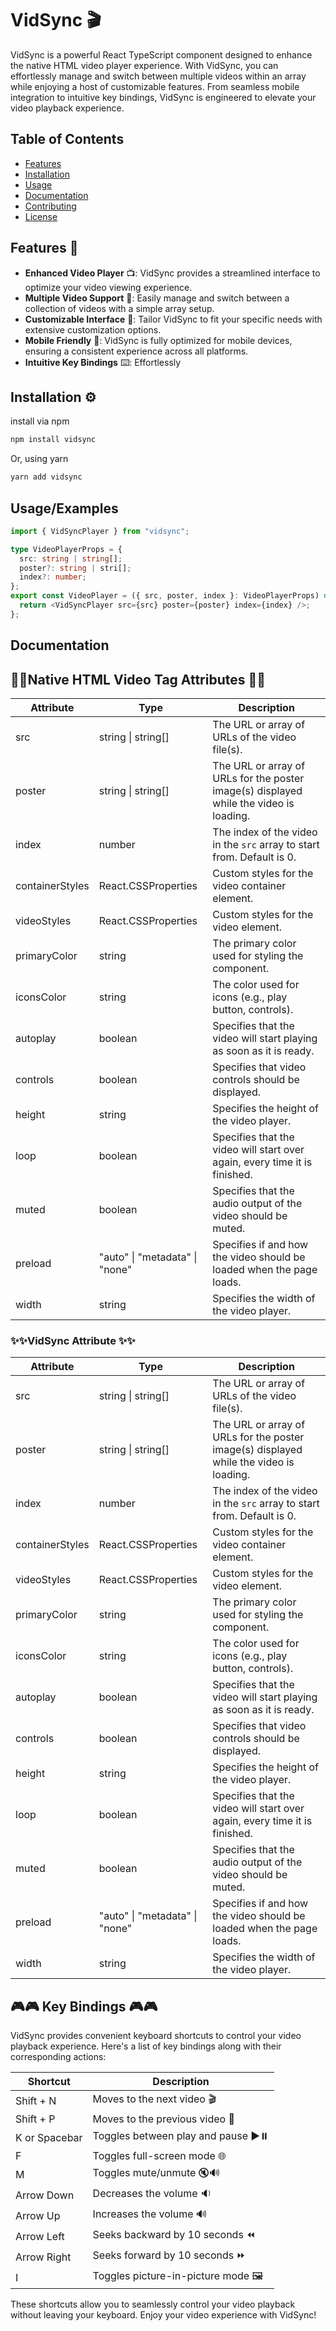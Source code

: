 # VidSync 🎬

VidSync is a powerful React TypeScript component designed to enhance the native HTML video player experience. With VidSync, you can effortlessly manage and switch between multiple videos within an array while enjoying a host of customizable features. From seamless mobile integration to intuitive key bindings, VidSync is engineered to elevate your video playback experience.

## Table of Contents

- [Features](#features)
- [Installation](#installation)
- [Usage](#usage)
- [Documentation](#documentation)
- [Contributing](#contributing)
- [License](#license)

## Features 🚀

- **Enhanced Video Player** 📺: VidSync provides a streamlined interface to optimize your video viewing experience.
- **Multiple Video Support** 🔄: Easily manage and switch between a collection of videos with a simple array setup.
- **Customizable Interface** 🎨: Tailor VidSync to fit your specific needs with extensive customization options.
- **Mobile Friendly** 📱: VidSync is fully optimized for mobile devices, ensuring a consistent experience across all platforms.
- **Intuitive Key Bindings** ⌨️: Effortlessly

## Installation ⚙️

install via npm

```bash
npm install vidsync
```

Or, using yarn

```bash
yarn add vidsync
```

## Usage/Examples

```typescript
import { VidSyncPlayer } from "vidsync";

type VideoPlayerProps = {
  src: string | string[];
  poster?: string | stri[];
  index?: number;
};
export const VideoPlayer = ({ src, poster, index }: VideoPlayerProps) => {
  return <VidSyncPlayer src={src} poster={poster} index={index} />;
};
```

## Documentation

## 🎥🎥Native HTML Video Tag Attributes 🎥🎥

| Attribute       | Type                           | Description                                                                            |
| --------------- | ------------------------------ | -------------------------------------------------------------------------------------- |
| src             | string \| string[]             | The URL or array of URLs of the video file(s).                                         |
| poster          | string \| string[]             | The URL or array of URLs for the poster image(s) displayed while the video is loading. |
| index           | number                         | The index of the video in the `src` array to start from. Default is 0.                 |
| containerStyles | React.CSSProperties            | Custom styles for the video container element.                                         |
| videoStyles     | React.CSSProperties            | Custom styles for the video element.                                                   |
| primaryColor    | string                         | The primary color used for styling the component.                                      |
| iconsColor      | string                         | The color used for icons (e.g., play button, controls).                                |
| autoplay        | boolean                        | Specifies that the video will start playing as soon as it is ready.                    |
| controls        | boolean                        | Specifies that video controls should be displayed.                                     |
| height          | string                         | Specifies the height of the video player.                                              |
| loop            | boolean                        | Specifies that the video will start over again, every time it is finished.             |
| muted           | boolean                        | Specifies that the audio output of the video should be muted.                          |
| preload         | "auto" \| "metadata" \| "none" | Specifies if and how the video should be loaded when the page loads.                   |
| width           | string                         | Specifies the width of the video player.                                               |

### ✨✨VidSync Attribute ✨✨

| Attribute       | Type                           | Description                                                                            |
| --------------- | ------------------------------ | -------------------------------------------------------------------------------------- |
| src             | string \| string[]             | The URL or array of URLs of the video file(s).                                         |
| poster          | string \| string[]             | The URL or array of URLs for the poster image(s) displayed while the video is loading. |
| index           | number                         | The index of the video in the `src` array to start from. Default is 0.                 |
| containerStyles | React.CSSProperties            | Custom styles for the video container element.                                         |
| videoStyles     | React.CSSProperties            | Custom styles for the video element.                                                   |
| primaryColor    | string                         | The primary color used for styling the component.                                      |
| iconsColor      | string                         | The color used for icons (e.g., play button, controls).                                |
| autoplay        | boolean                        | Specifies that the video will start playing as soon as it is ready.                    |
| controls        | boolean                        | Specifies that video controls should be displayed.                                     |
| height          | string                         | Specifies the height of the video player.                                              |
| loop            | boolean                        | Specifies that the video will start over again, every time it is finished.             |
| muted           | boolean                        | Specifies that the audio output of the video should be muted.                          |
| preload         | "auto" \| "metadata" \| "none" | Specifies if and how the video should be loaded when the page loads.                   |
| width           | string                         | Specifies the width of the video player.                                               |

## 🎮🎮 Key Bindings 🎮🎮

VidSync provides convenient keyboard shortcuts to control your video playback experience. Here's a list of key bindings along with their corresponding actions:

| Shortcut      | Description                         |
| ------------- | ----------------------------------- |
| Shift + N     | Moves to the next video 🎬          |
| Shift + P     | Moves to the previous video 🔄      |
| K or Spacebar | Toggles between play and pause ▶️⏸️ |
| F             | Toggles full-screen mode 🌐         |
| M             | Toggles mute/unmute 🔇🔊            |
| Arrow Down    | Decreases the volume 🔉             |
| Arrow Up      | Increases the volume 🔊             |
| Arrow Left    | Seeks backward by 10 seconds ⏪     |
| Arrow Right   | Seeks forward by 10 seconds ⏩      |
| I             | Toggles picture-in-picture mode 🖼️  |

These shortcuts allow you to seamlessly control your video playback without leaving your keyboard. Enjoy your video experience with VidSync!
